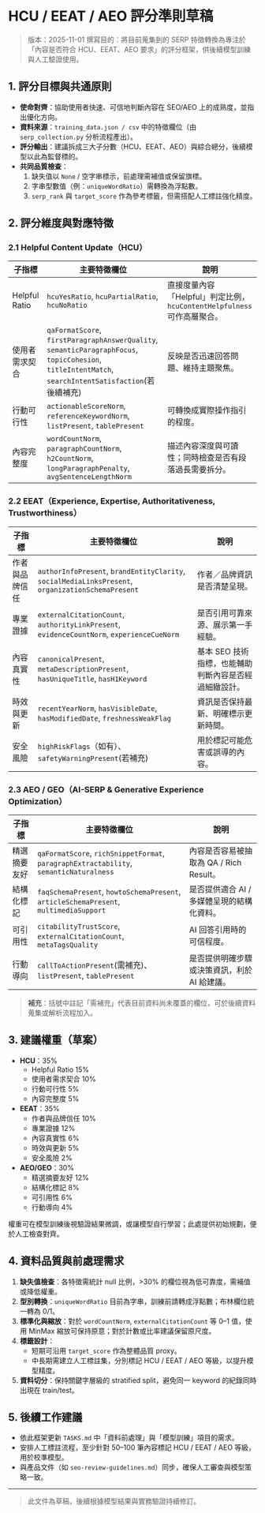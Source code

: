 # HCU / EEAT / AEO 評分準則草稿

> 版本：2025-11-01
> 撰寫目的：將目前蒐集到的 SERP 特徵轉換為專注於「內容是否符合 HCU、EEAT、AEO 要求」的評分框架，供後續模型訓練與人工驗證使用。

## 1. 評分目標與共通原則
- **使命對齊**：協助使用者快速、可信地判斷內容在 SEO/AEO 上的成熟度，並指出優化方向。
- **資料來源**：`training_data.json / csv` 中的特徵欄位（由 `serp_collection.py` 分析流程產出）。
- **評分輸出**：建議拆成三大子分數（HCU、EEAT、AEO）與綜合總分，後續模型以此為監督標的。
- **共同品質檢查**：
  1. 缺失值以 `None` / 空字串標示，前處理需補值或保留旗標。
  2. 字串型數值（例：`uniqueWordRatio`）需轉換為浮點數。
  3. `serp_rank` 與 `target_score` 作為參考標籤，但需搭配人工標註強化精度。

## 2. 評分維度與對應特徵

### 2.1 Helpful Content Update（HCU）
| 子指標 | 主要特徵欄位 | 說明 |
| --- | --- | --- |
| Helpful Ratio | `hcuYesRatio`, `hcuPartialRatio`, `hcuNoRatio` | 直接度量內容「Helpful」判定比例，`hcuContentHelpfulness` 可作高層聚合。|
| 使用者需求契合 | `qaFormatScore`, `firstParagraphAnswerQuality`, `semanticParagraphFocus`, `topicCohesion`, `titleIntentMatch`, `searchIntentSatisfaction`(若後續補充) | 反映是否迅速回答問題、維持主題聚焦。|
| 行動可行性 | `actionableScoreNorm`, `referenceKeywordNorm`, `listPresent`, `tablePresent` | 可轉換成實際操作指引的程度。|
| 內容完整度 | `wordCountNorm`, `paragraphCountNorm`, `h2CountNorm`, `longParagraphPenalty`, `avgSentenceLengthNorm` | 描述內容深度與可讀性；同時檢查是否有段落過長需要拆分。|

### 2.2 EEAT（Experience, Expertise, Authoritativeness, Trustworthiness）
| 子指標 | 主要特徵欄位 | 說明 |
| --- | --- | --- |
| 作者與品牌信任 | `authorInfoPresent`, `brandEntityClarity`, `socialMediaLinksPresent`, `organizationSchemaPresent` | 作者／品牌資訊是否清楚呈現。|
| 專業證據 | `externalCitationCount`, `authorityLinkPresent`, `evidenceCountNorm`, `experienceCueNorm` | 是否引用可靠來源、展示第一手經驗。|
| 內容真實性 | `canonicalPresent`, `metaDescriptionPresent`, `hasUniqueTitle`, `hasH1Keyword` | 基本 SEO 技術指標，也能輔助判斷內容是否經過細緻設計。|
| 時效與更新 | `recentYearNorm`, `hasVisibleDate`, `hasModifiedDate`, `freshnessWeakFlag` | 資訊是否保持最新、明確標示更新時間。|
| 安全風險 | `highRiskFlags`（如有）、`safetyWarningPresent`(若補充) | 用於標記可能危害或誤導的內容。|

### 2.3 AEO / GEO（AI-SERP & Generative Experience Optimization）
| 子指標 | 主要特徵欄位 | 說明 |
| --- | --- | --- |
| 精選摘要友好 | `qaFormatScore`, `richSnippetFormat`, `paragraphExtractability`, `semanticNaturalness` | 內容是否容易被抽取為 QA / Rich Result。|
| 結構化標記 | `faqSchemaPresent`, `howtoSchemaPresent`, `articleSchemaPresent`, `multimediaSupport` | 是否提供適合 AI / 多媒體呈現的結構化資料。|
| 可引用性 | `citabilityTrustScore`, `externalCitationCount`, `metaTagsQuality` | AI 回答引用時的可信程度。|
| 行動導向 | `callToActionPresent`(需補充)、`listPresent`, `tablePresent` | 是否提供明確步驟或決策資訊，利於 AI 給建議。|

> **補充**：括號中註記「需補充」代表目前資料尚未覆蓋的欄位，可於後續資料蒐集或解析流程加入。

## 3. 建議權重（草案）
- **HCU**：35%
  - Helpful Ratio 15%
  - 使用者需求契合 10%
  - 行動可行性 5%
  - 內容完整度 5%
- **EEAT**：35%
  - 作者與品牌信任 10%
  - 專業證據 12%
  - 內容真實性 6%
  - 時效與更新 5%
  - 安全風險 2%
- **AEO/GEO**：30%
  - 精選摘要友好 12%
  - 結構化標記 8%
  - 可引用性 6%
  - 行動導向 4%

權重可在模型訓練後視驗證結果微調，或讓模型自行學習；此處提供初始規劃，便於人工檢查對齊。

## 4. 資料品質與前處理需求
1. **缺失值檢查**：各特徵需統計 null 比例，>30% 的欄位視為低可靠度，需補值或降低權重。
2. **型別轉換**：`uniqueWordRatio` 目前為字串，訓練前請轉成浮點數；布林欄位統一轉為 0/1。
3. **標準化與縮放**：對於 `wordCountNorm`, `externalCitationCount` 等 0–1 值，使用 MinMax 縮放可保持原意；對於計數或比率建議保留原尺度。
4. **標籤設計**：
   - 短期可沿用 `target_score` 作為整體品質 proxy。
   - 中長期需建立人工標註集，分別標記 HCU / EEAT / AEO 等級，以提升模型精度。
5. **資料切分**：保持關鍵字層級的 stratified split，避免同一 keyword 的紀錄同時出現在 train/test。

## 5. 後續工作建議
- 依此框架更新 `TASKS.md` 中「資料前處理」與「模型訓練」項目的需求。
- 安排人工標註流程，至少針對 50–100 筆內容標記 HCU / EEAT / AEO 等級，用於校準模型。
- 與產品文件（如 `seo-review-guidelines.md`）同步，確保人工審查與模型策略一致。

---

> 此文件為草稿，後續根據模型結果與實務驗證持續修訂。
